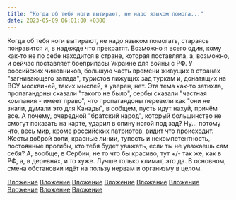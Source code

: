 ```yaml
---
title: "Когда об тебя ноги вытирают, не надо языком помога..."
date: 2023-05-09 06:01:00 +0300
---
```


Когда об тебя ноги вытирают, не надо языком помогать, стараясь понравится и, в надежде что прекратят.
Возможно я всего один, кому как-то не по себе находится в стране, которая поставляла, а, возможно, и сейчас поставляет боеприпасы Украине для войны с РФ. У российских чиновников, большую часть времени живущих в странах "загнивающего запада", туристов лижущих зад туркам и, донатящих на ВСУ москвичей, таких мыслей, я уверен, нет.
Эта тема как-то затихла, пропагандоны сказали "такого не было", сербы сказали "частная компания - имеет право", что пропагандоны перевели как "они не знали, думали это для Канады", в ообщем, пусть идут нахуй, причём все.
А почему, очередной "братский народ", который большинство не смогут показать на карте, ударил в спину ногой под зад? Ну... потому что, весь мир, кроме российских патриотов, видит что происходит. Жесты доброй воли, красные линии, тупость и некомпетентность, постоянные прогибы, кто тебя будет уважать, если ты не уважаешь сам себя?
А, вообще, в Сербии, не то что бы красиво, тут +/- так же, как в РФ, а, в деревнях, и то хуже. Лучше только климат, это да. В основном, смена обстановки идёт на пользу нервам и организму в целом.


[Вложение](/assets/vk_photos/1/Z-m6KDnFkQU.jpg)
[Вложение](/assets/vk_photos/1/tXHS085wI0k.jpg)
[Вложение](/assets/vk_photos/1/G6PtL-Nvukk.jpg)
[Вложение](/assets/vk_photos/1/JtCUbwZs_ao.jpg)
[Вложение](/assets/vk_photos/1/bC33z9P2ai4.jpg)
[Вложение](/assets/vk_photos/1/v0E3OygTjv8.jpg)
[Вложение](/assets/vk_photos/1/Lcf3PkbeLMc.jpg)
[Вложение](/assets/vk_photos/1/EUi60c9Jbfk.jpg)
[Вложение](/assets/vk_photos/1/b449FJzU8Jo.jpg)
